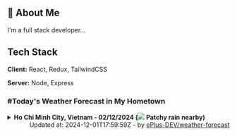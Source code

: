 ## 🚀 About Me
I'm a full stack developer...


## Tech Stack

**Client:** React, Redux, TailwindCSS

**Server:** Node, Express

### #Today's Weather Forecast in My Hometown



<details>
    <summary><b>Ho Chi Minh City, Vietnam - 02/12/2024 (<img src="https://cdn.weatherapi.com/weather/64x64/day/176.png" /> Patchy rain nearby)</b>
    </summary>

    
<table>
    <tr>
        <th>Hour</th>
        <td>00:00</td><td>01:00</td><td>02:00</td><td>03:00</td><td>04:00</td><td>05:00</td><td>06:00</td><td>07:00</td><td>08:00</td><td>09:00</td><td>10:00</td><td>11:00</td><td>12:00</td><td>13:00</td><td>14:00</td><td>15:00</td><td>16:00</td><td>17:00</td><td>18:00</td><td>19:00</td><td>20:00</td><td>21:00</td><td>22:00</td><td>23:00</td>
    </tr>
    <tr>
        <th>Weather</th>
        <td><img src="https://cdn.weatherapi.com/weather/64x64/night/122.png"></img></td><td><img src="https://cdn.weatherapi.com/weather/64x64/night/113.png"></img></td><td><img src="https://cdn.weatherapi.com/weather/64x64/night/119.png"></img></td><td><img src="https://cdn.weatherapi.com/weather/64x64/night/119.png"></img></td><td><img src="https://cdn.weatherapi.com/weather/64x64/night/116.png"></img></td><td><img src="https://cdn.weatherapi.com/weather/64x64/night/119.png"></img></td><td><img src="https://cdn.weatherapi.com/weather/64x64/day/122.png"></img></td><td><img src="https://cdn.weatherapi.com/weather/64x64/day/122.png"></img></td><td><img src="https://cdn.weatherapi.com/weather/64x64/day/122.png"></img></td><td><img src="https://cdn.weatherapi.com/weather/64x64/day/119.png"></img></td><td><img src="https://cdn.weatherapi.com/weather/64x64/day/116.png"></img></td><td><img src="https://cdn.weatherapi.com/weather/64x64/day/119.png"></img></td><td><img src="https://cdn.weatherapi.com/weather/64x64/day/116.png"></img></td><td><img src="https://cdn.weatherapi.com/weather/64x64/day/116.png"></img></td><td><img src="https://cdn.weatherapi.com/weather/64x64/day/116.png"></img></td><td><img src="https://cdn.weatherapi.com/weather/64x64/day/116.png"></img></td><td><img src="https://cdn.weatherapi.com/weather/64x64/day/116.png"></img></td><td><img src="https://cdn.weatherapi.com/weather/64x64/day/176.png"></img></td><td><img src="https://cdn.weatherapi.com/weather/64x64/night/116.png"></img></td><td><img src="https://cdn.weatherapi.com/weather/64x64/night/116.png"></img></td><td><img src="https://cdn.weatherapi.com/weather/64x64/night/113.png"></img></td><td><img src="https://cdn.weatherapi.com/weather/64x64/night/116.png"></img></td><td><img src="https://cdn.weatherapi.com/weather/64x64/night/119.png"></img></td><td><img src="https://cdn.weatherapi.com/weather/64x64/night/263.png"></img></td>
    </tr>
    <tr>
        <th>Condition</th>
        <td width="200px">Overcast </td><td width="200px">Clear</td><td width="200px">Cloudy </td><td width="200px">Cloudy </td><td width="200px">Partly Cloudy </td><td width="200px">Cloudy </td><td width="200px">Overcast </td><td width="200px">Overcast </td><td width="200px">Overcast </td><td width="200px">Cloudy </td><td width="200px">Partly Cloudy </td><td width="200px">Cloudy </td><td width="200px">Partly Cloudy </td><td width="200px">Partly Cloudy </td><td width="200px">Partly Cloudy </td><td width="200px">Partly Cloudy </td><td width="200px">Partly Cloudy </td><td width="200px">Patchy rain nearby</td><td width="200px">Partly Cloudy </td><td width="200px">Partly Cloudy </td><td width="200px">Clear </td><td width="200px">Partly Cloudy </td><td width="200px">Cloudy </td><td width="200px">Patchy light drizzle</td>
    </tr>
    <tr>
        <th>Temperature</th>
        <td>25.2 °C</td><td>28.2 °C</td><td>25.2 °C</td><td>25.1 °C</td><td>25 °C</td><td>24.9 °C</td><td>24.9 °C</td><td>25.2 °C</td><td>26.1 °C</td><td>27 °C</td><td>28.1 °C</td><td>29 °C</td><td>29.2 °C</td><td>29.4 °C</td><td>30 °C</td><td>30.2 °C</td><td>29.9 °C</td><td>28.8 °C</td><td>27.2 °C</td><td>26.2 °C</td><td>25.8 °C</td><td>25.5 °C</td><td>25.4 °C</td><td>25.1 °C</td>
    </tr>
    <tr>
        <th>Wind</th>
        <td>4.7 kph</td><td>3.6 kph</td><td>1.1 kph</td><td>0.4 kph</td><td>1.4 kph</td><td>2.5 kph</td><td>2.5 kph</td><td>1.8 kph</td><td>3.2 kph</td><td>4 kph</td><td>5.4 kph</td><td>3.2 kph</td><td>2.5 kph</td><td>4.7 kph</td><td>5 kph</td><td>5.8 kph</td><td>5 kph</td><td>3.6 kph</td><td>1.4 kph</td><td>6.1 kph</td><td>6.5 kph</td><td>5 kph</td><td>4 kph</td><td>3.2 kph</td>
    </tr>
</table>

</details>

<div align="right">
    Updated at: 2024-12-01T17:59:59Z - by <a target="_blank"
        href="https://github.com/ePlus-DEV/weather-forecast">ePlus-DEV/weather-forecast</a>
</div>